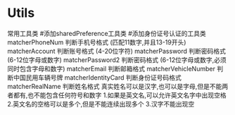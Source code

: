 # Utils
常用工具类
#添加sharedPreference工具类
#添加身份证号认证的工具类
    matcherPhoneNum 判断手机号格式 (匹配11数字,并且13-19开头)
    matcherAccount 判断账号格式 (4-20位字符)
    matcherPassword 判断密码格式 (6-12位字母或数字)
    matcherPassword2 判断密码格式 (6-12位字母或数字,必须同时包含字母和数字)
    matcherEmail 判断邮箱格式
    matcherVehicleNumber 判断中国民用车辆号牌
    matcherIdentityCard 判断身份证号码格式
    matcherRealName 判断姓名格式
        真实姓名可以是汉字,也可以是字母,但是不能两者都有,也不能包含任何符号和数字
         1.如果是英文名,可以允许英文名字中出现空格
         2.英文名的空格可以是多个,但是不能连续出现多个
         3.汉字不能出现空

